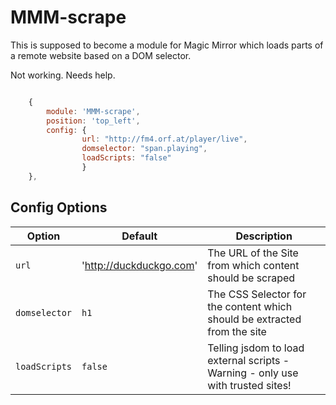 # MMM-scrape

This is supposed to become a module for Magic Mirror which loads parts of a remote website based on a DOM selector.

Not working. Needs help.



```javascript

    {
        module: 'MMM-scrape',
        position: 'top_left',
        config: {
                url: "http://fm4.orf.at/player/live",
                domselector: "span.playing",
                loadScripts: "false"
                }
    },

```


## Config Options

| **Option** | **Default** | **Description** |
| --- | --- | --- |
| `url` | 'http://duckduckgo.com' |  The URL of the Site from which content should be scraped |
| `domselector` | `h1` | The CSS Selector for the content which should be extracted from the site
| `loadScripts` | `false` | Telling jsdom to load external scripts - Warning - only use with trusted sites! |
